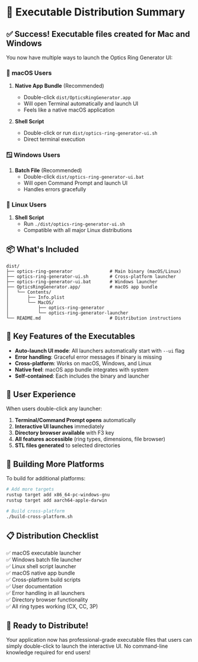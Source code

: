 # 🎉 Executable Distribution Summary

## ✅ **Success! Executable files created for Mac and Windows**

You now have multiple ways to launch the Optics Ring Generator UI:

### 📱 **macOS Users**

1. **Native App Bundle** (Recommended)
   - Double-click `dist/OpticsRingGenerator.app`
   - Will open Terminal automatically and launch UI
   - Feels like a native macOS application

2. **Shell Script**
   - Double-click or run `dist/optics-ring-generator-ui.sh`
   - Direct terminal execution

### 🪟 **Windows Users**

1. **Batch File** (Recommended)
   - Double-click `dist/optics-ring-generator-ui.bat`
   - Will open Command Prompt and launch UI
   - Handles errors gracefully

### 🐧 **Linux Users**

1. **Shell Script**
   - Run `./dist/optics-ring-generator-ui.sh`
   - Compatible with all major Linux distributions

## 📦 **What's Included**

```
dist/
├── optics-ring-generator              # Main binary (macOS/Linux)
├── optics-ring-generator-ui.sh        # Cross-platform launcher
├── optics-ring-generator-ui.bat       # Windows launcher
├── OpticsRingGenerator.app/           # macOS app bundle
│   └── Contents/
│       ├── Info.plist
│       └── MacOS/
│           ├── optics-ring-generator
│           └── optics-ring-generator-launcher
└── README.md                          # Distribution instructions
```

## 🚀 **Key Features of the Executables**

- **Auto-launch UI mode**: All launchers automatically start with `--ui` flag
- **Error handling**: Graceful error messages if binary is missing
- **Cross-platform**: Works on macOS, Windows, and Linux
- **Native feel**: macOS app bundle integrates with system
- **Self-contained**: Each includes the binary and launcher

## 🎯 **User Experience**

When users double-click any launcher:

1. **Terminal/Command Prompt opens** automatically
2. **Interactive UI launches** immediately
3. **Directory browser available** with F3 key
4. **All features accessible** (ring types, dimensions, file browser)
5. **STL files generated** to selected directories

## 🔧 **Building More Platforms**

To build for additional platforms:

```bash
# Add more targets
rustup target add x86_64-pc-windows-gnu
rustup target add aarch64-apple-darwin

# Build cross-platform
./build-cross-platform.sh
```

## 📋 **Distribution Checklist**

✅ macOS executable launcher  
✅ Windows batch file launcher  
✅ Linux shell script launcher  
✅ macOS native app bundle  
✅ Cross-platform build scripts  
✅ User documentation  
✅ Error handling in all launchers  
✅ Directory browser functionality  
✅ All ring types working (CX, CC, 3P)  

## 🎊 **Ready to Distribute!**

Your application now has professional-grade executable files that users can simply double-click to launch the interactive UI. No command-line knowledge required for end users!
